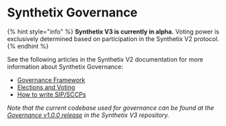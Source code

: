 # Synthetix Governance

{% hint style="info" %}
**Synthetix V3 is currently in alpha.** Voting power is exclusively determined based on participation in the Synthetix V2 protocol.
{% endhint %}

See the following articles in the Synthetix V2 documentation for more information about Synthetix Governance:

* [Governance Framework](https://docs.synthetix.io/dao/governance-framework)
* [Elections and Voting](https://docs.synthetix.io/dao/elections-and-voting)
* [How to write SIP/SCCPs](https://docs.synthetix.io/dao/how-to-write-sip-sccps)

_Note that the current codebase used for governance can be found at the_ [_Governance v1.0.0 release_](https://github.com/Synthetixio/synthetix-v3/releases/tag/v1.0.0-governance) _in the Synthetix V3 repository._
